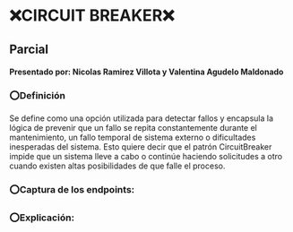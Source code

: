# ❌CIRCUIT BREAKER❌
## Parcial
#### Presentado por: Nicolas Ramirez Villota y Valentina Agudelo Maldonado

### ⭕️Definición 
Se define como una opción utilizada para detectar fallos y encapsula la lógica de prevenir que un fallo se repita constantemente durante el mantenimiento, un fallo temporal de sistema externo o dificultades inesperadas del sistema.
Esto quiere decir que el patrón CircuitBreaker impide que un sistema lleve a cabo o continúe haciendo solicitudes a otro cuando existen altas posibilidades de que falle el proceso.

### ⭕️Captura de los endpoints: 


### ⭕️Explicación: 
